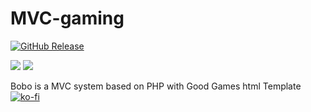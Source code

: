 # MVC-gaming

[![GitHub Release](https://img.shields.io/github/v/release/YepaRoberto/pizero-wu-MVC-gaming?include_prereleases&style=flat-square)](https://github.com/YepaRoberto/pizero-wu-MVC-gaming/Releases)

<img src="https://img.shields.io/badge/FIle%20Types-PES%20Sewing-brightgreen?&style=flat-square"/>
<a href="https://en.wikipedia.org/wiki/php"><img src="https://img.shields.io/static/v1?label=PHP&message=^5.5&color=blue&style=flat-square"/></a>


Bobo is a MVC system based on PHP with Good Games html Template
[![ko-fi](https://ko-fi.com/img/githubbutton_sm.svg)](https://ko-fi.com/Z8Z0PE53M)
